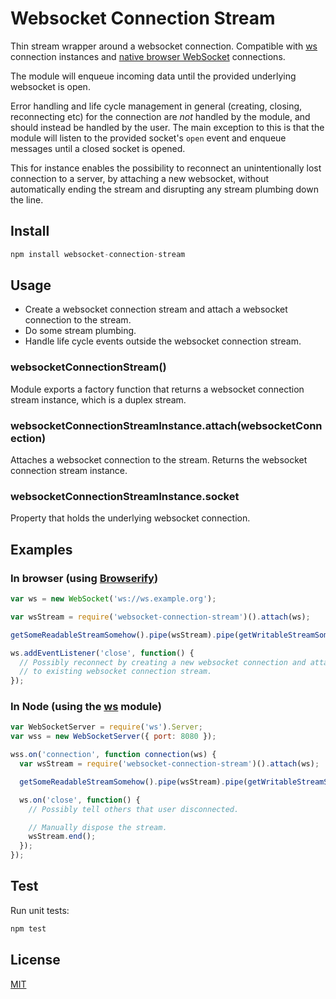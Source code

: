 # Websocket Connection Stream

Thin stream wrapper around a websocket connection. Compatible with
[ws](https://github.com/websockets/ws) connection instances and
[native browser WebSocket](https://developer.mozilla.org/en-US/docs/Web/API/WebSocket)
connections.

The module will enqueue incoming data until the provided underlying websocket is
open.

Error handling and life cycle management in general (creating, closing,
reconnecting etc) for the connection are _not_ handled by the module, and should
instead be handled by the user. The main exception to this is that the module
will listen to the provided socket's `open` event and enqueue messages until a
closed socket is opened.

This for instance enables the possibility to reconnect an unintentionally lost
connection to a server, by attaching a new websocket, without automatically
ending the stream and disrupting any stream plumbing down the line.

## Install

```js
npm install websocket-connection-stream
```

## Usage

* Create a websocket connection stream and attach a websocket connection to the
stream.
* Do some stream plumbing.
* Handle life cycle events outside the websocket connection stream.

### websocketConnectionStream()

Module exports a factory function that returns a websocket connection stream
instance, which is a duplex stream.

### websocketConnectionStreamInstance.attach(websocketConnection)

Attaches a websocket connection to the stream. Returns the websocket connection
stream instance.

### websocketConnectionStreamInstance.socket

Property that holds the underlying websocket connection.

## Examples

### In browser (using [Browserify](https://github.com/substack/node-browserify))

```js
var ws = new WebSocket('ws://ws.example.org');

var wsStream = require('websocket-connection-stream')().attach(ws);

getSomeReadableStreamSomehow().pipe(wsStream).pipe(getWritableStreamSomehow());

ws.addEventListener('close', function() {
  // Possibly reconnect by creating a new websocket connection and attaching it
  // to existing websocket connection stream.
});
```

### In Node (using the [ws](https://github.com/websockets/ws) module)

```js
var WebSocketServer = require('ws').Server;
var wss = new WebSocketServer({ port: 8080 });

wss.on('connection', function connection(ws) {
  var wsStream = require('websocket-connection-stream')().attach(ws);

  getSomeReadableStreamSomehow().pipe(wsStream).pipe(getWritableStreamSomehow());

  ws.on('close', function() {
    // Possibly tell others that user disconnected.

    // Manually dispose the stream.
    wsStream.end();
  });
});
```

## Test

Run unit tests:

```js
npm test
```

## License

[MIT](LICENSE)



